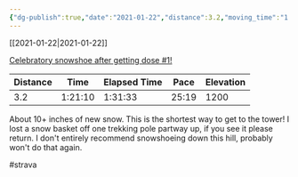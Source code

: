```yaml
---
{"dg-publish":true,"date":"2021-01-22","distance":3.2,"moving_time":"1:21:10","elapsed_time":"1:31:33","pace":"25:19","total_elevation_gain":1200,"url":"https://www.strava.com/activities/4664849376","permalink":"/01-personal/strava/2021-01-22-celebratory-snowshoe-after-getting-dose-1/","dgPassFrontmatter":true}
---
```



[[2021-01-22\|2021-01-22]]

[Celebratory snowshoe after getting dose #1!](https://www.strava.com/activities/4664849376)

| Distance | Time    | Elapsed Time | Pace  | Elevation |
| -------- | ------- | ------------ | ----- | --------- |
| 3.2      | 1:21:10 | 1:31:33      | 25:19 | 1200      |


About 10+ inches of new snow. This is the shortest way to get to the tower! I lost a snow basket off one trekking pole partway up, if you see it please return. I don't entirely recommend snowshoeing down this hill, probably won't do that again.

#strava
